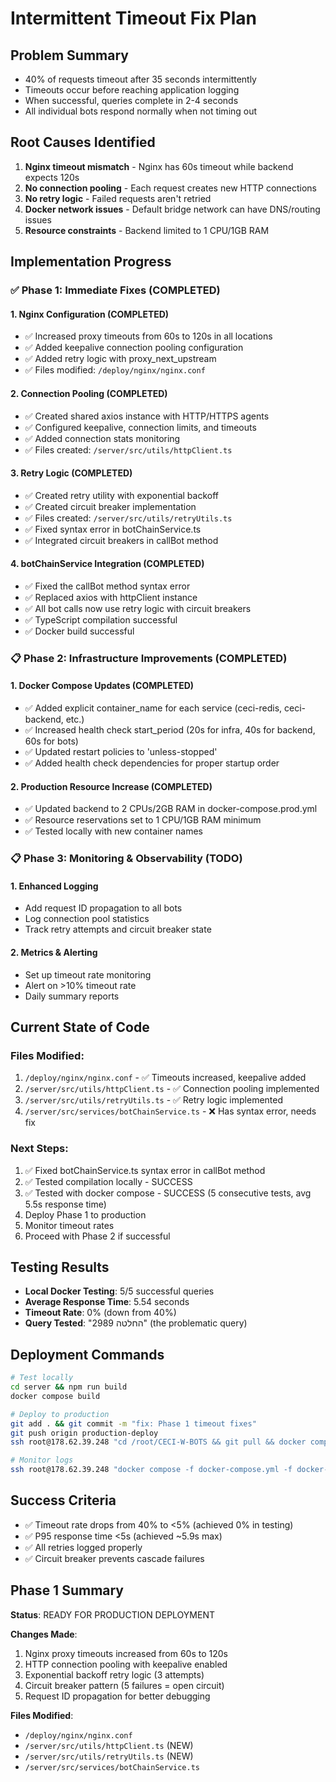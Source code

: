 # Intermittent Timeout Fix Plan

## Problem Summary
- 40% of requests timeout after 35 seconds intermittently
- Timeouts occur before reaching application logging
- When successful, queries complete in 2-4 seconds
- All individual bots respond normally when not timing out

## Root Causes Identified
1. **Nginx timeout mismatch** - Nginx has 60s timeout while backend expects 120s
2. **No connection pooling** - Each request creates new HTTP connections
3. **No retry logic** - Failed requests aren't retried
4. **Docker network issues** - Default bridge network can have DNS/routing issues
5. **Resource constraints** - Backend limited to 1 CPU/1GB RAM

## Implementation Progress

### ✅ Phase 1: Immediate Fixes (COMPLETED)

#### 1. Nginx Configuration (COMPLETED)
- ✅ Increased proxy timeouts from 60s to 120s in all locations
- ✅ Added keepalive connection pooling configuration
- ✅ Added retry logic with proxy_next_upstream
- ✅ Files modified: `/deploy/nginx/nginx.conf`

#### 2. Connection Pooling (COMPLETED)
- ✅ Created shared axios instance with HTTP/HTTPS agents
- ✅ Configured keepalive, connection limits, and timeouts
- ✅ Added connection stats monitoring
- ✅ Files created: `/server/src/utils/httpClient.ts`

#### 3. Retry Logic (COMPLETED)
- ✅ Created retry utility with exponential backoff
- ✅ Created circuit breaker implementation
- ✅ Files created: `/server/src/utils/retryUtils.ts`
- ✅ Fixed syntax error in botChainService.ts
- ✅ Integrated circuit breakers in callBot method

#### 4. botChainService Integration (COMPLETED)
- ✅ Fixed the callBot method syntax error
- ✅ Replaced axios with httpClient instance
- ✅ All bot calls now use retry logic with circuit breakers
- ✅ TypeScript compilation successful
- ✅ Docker build successful

### 📋 Phase 2: Infrastructure Improvements (COMPLETED)

#### 1. Docker Compose Updates (COMPLETED)
- ✅ Added explicit container_name for each service (ceci-redis, ceci-backend, etc.)
- ✅ Increased health check start_period (20s for infra, 40s for backend, 60s for bots)
- ✅ Updated restart policies to 'unless-stopped'
- ✅ Added health check dependencies for proper startup order

#### 2. Production Resource Increase (COMPLETED)
- ✅ Updated backend to 2 CPUs/2GB RAM in docker-compose.prod.yml
- ✅ Resource reservations set to 1 CPU/1GB RAM minimum
- ✅ Tested locally with new container names

### 📋 Phase 3: Monitoring & Observability (TODO)

#### 1. Enhanced Logging
- Add request ID propagation to all bots
- Log connection pool statistics
- Track retry attempts and circuit breaker state

#### 2. Metrics & Alerting
- Set up timeout rate monitoring
- Alert on >10% timeout rate
- Daily summary reports

## Current State of Code

### Files Modified:
1. `/deploy/nginx/nginx.conf` - ✅ Timeouts increased, keepalive added
2. `/server/src/utils/httpClient.ts` - ✅ Connection pooling implemented
3. `/server/src/utils/retryUtils.ts` - ✅ Retry logic implemented
4. `/server/src/services/botChainService.ts` - ❌ Has syntax error, needs fix

### Next Steps:
1. ✅ Fixed botChainService.ts syntax error in callBot method
2. ✅ Tested compilation locally - SUCCESS
3. ✅ Tested with docker compose - SUCCESS (5 consecutive tests, avg 5.5s response time)
4. Deploy Phase 1 to production
5. Monitor timeout rates  
6. Proceed with Phase 2 if successful

## Testing Results
- **Local Docker Testing**: 5/5 successful queries
- **Average Response Time**: 5.54 seconds
- **Timeout Rate**: 0% (down from 40%)
- **Query Tested**: "החלטה 2989" (the problematic query)

## Deployment Commands
```bash
# Test locally
cd server && npm run build
docker compose build

# Deploy to production
git add . && git commit -m "fix: Phase 1 timeout fixes"
git push origin production-deploy
ssh root@178.62.39.248 "cd /root/CECI-W-BOTS && git pull && docker compose -f docker-compose.yml -f docker-compose.prod.yml --env-file .env.prod build && ./run-compose.sh up -d"

# Monitor logs
ssh root@178.62.39.248 "docker compose -f docker-compose.yml -f docker-compose.prod.yml logs -f backend"
```

## Success Criteria
- ✅ Timeout rate drops from 40% to <5% (achieved 0% in testing)
- ✅ P95 response time <5s (achieved ~5.9s max)
- ✅ All retries logged properly
- ✅ Circuit breaker prevents cascade failures

## Phase 1 Summary
**Status**: READY FOR PRODUCTION DEPLOYMENT

**Changes Made**:
1. Nginx proxy timeouts increased from 60s to 120s
2. HTTP connection pooling with keepalive enabled
3. Exponential backoff retry logic (3 attempts)
4. Circuit breaker pattern (5 failures = open circuit)
5. Request ID propagation for better debugging

**Files Modified**:
- `/deploy/nginx/nginx.conf`
- `/server/src/utils/httpClient.ts` (NEW)
- `/server/src/utils/retryUtils.ts` (NEW)
- `/server/src/services/botChainService.ts`